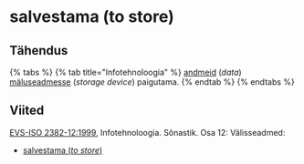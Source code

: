 # salvestama (to store)

## Tähendus

{% tabs %}
{% tab title="Infotehnoloogia" %}
[andmeid](andmed-data.md) (_data_) [mäluseadmesse](maeluseade-storage-device.md) (_storage device_) paigutama.
{% endtab %}
{% endtabs %}

## Viited

[EVS-ISO 2382-12:1999](https://www.evs.ee/et/evs-iso-2382-12-1999), Infotehnoloogia. Sõnastik. Osa 12: Välisseadmed:

* [salvestama (_to store_)](http://www.eki.ee/dict/its/index.cgi?Q=D20B2660-6C03-1014-88DC-FC5F0DBED45A\&F=GUID\&C01=1\&C02=0\&C10=1)
